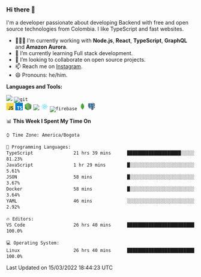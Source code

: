### Hi there 👋

I'm a developer passionate about developing Backend with free and open source technologies from Colombia. I like TypeScript and fast websites.

- 👨🏽‍💻 I'm currently working with **Node.js**, **React**, **TypeScript**, **GraphQL** and **Amazon Aurora**.
- 🌱 I’m currently learning Full stack development.
- 🚀 I’m looking to collaborate on open source projects.
- 📫   Reach me on [Instagram](https://instagram.com/nexckycort).
- 😄  Pronouns: he/him.

**Languages and Tools:**  

<code><img height="20"  src="https://upload.wikimedia.org/wikipedia/commons/2/2d/Visual_Studio_Code_1.18_icon.svg"></code>
<code><img src="https://www.vectorlogo.zone/logos/git-scm/git-scm-icon.svg" alt="git" height="20"/> </code>
<code><img height="20" src="https://raw.githubusercontent.com/github/explore/80688e429a7d4ef2fca1e82350fe8e3517d3494d/topics/javascript/javascript.png"></code>
<code><img height="20" src="https://raw.githubusercontent.com/github/explore/80688e429a7d4ef2fca1e82350fe8e3517d3494d/topics/typescript/typescript.png"></code>
<code><img height="20" src="https://raw.githubusercontent.com/github/explore/80688e429a7d4ef2fca1e82350fe8e3517d3494d/topics/nodejs/nodejs.png"></code>
<code><img height="20" src="https://deno.land/logo.svg"></code>
<code><img height="20" src="https://raw.githubusercontent.com/github/explore/80688e429a7d4ef2fca1e82350fe8e3517d3494d/topics/react/react.png"></code>
<code><img src="https://www.vectorlogo.zone/logos/firebase/firebase-icon.svg" alt="firebase"  height="20"/></code>
<code><img src="https://raw.githubusercontent.com/devicons/devicon/master/icons/mongodb/mongodb-original.svg"  height="20"/></code>
<code><img src="https://raw.githubusercontent.com/devicons/devicon/master/icons/postgresql/postgresql-original.svg" height="20"/></code>

<!--START_SECTION:waka-->
📊 **This Week I Spent My Time On** 

```text
⌚︎ Time Zone: America/Bogota

💬 Programming Languages: 
TypeScript               21 hrs 39 mins      ████████████████████░░░░░   81.23% 
JavaScript               1 hr 29 mins        █░░░░░░░░░░░░░░░░░░░░░░░░   5.61% 
JSON                     58 mins             █░░░░░░░░░░░░░░░░░░░░░░░░   3.67% 
Docker                   58 mins             █░░░░░░░░░░░░░░░░░░░░░░░░   3.64% 
YAML                     46 mins             ░░░░░░░░░░░░░░░░░░░░░░░░░   2.92%

🔥 Editors: 
VS Code                  26 hrs 40 mins      █████████████████████████   100.0%

💻 Operating System: 
Linux                    26 hrs 40 mins      █████████████████████████   100.0%

```


 Last Updated on 15/03/2022 18:44:23 UTC
<!--END_SECTION:waka-->
